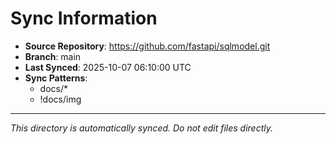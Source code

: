 # Sync Information

- **Source Repository**: https://github.com/fastapi/sqlmodel.git
- **Branch**: main
- **Last Synced**: 2025-10-07 06:10:00 UTC
- **Sync Patterns**:
  - docs/*
  - !docs/img

---
*This directory is automatically synced. Do not edit files directly.*
